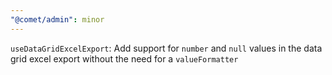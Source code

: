 ```yaml
---
"@comet/admin": minor
---
```


`useDataGridExcelExport`: Add support for `number` and `null` values in the data grid excel export without the need for a `valueFormatter`

